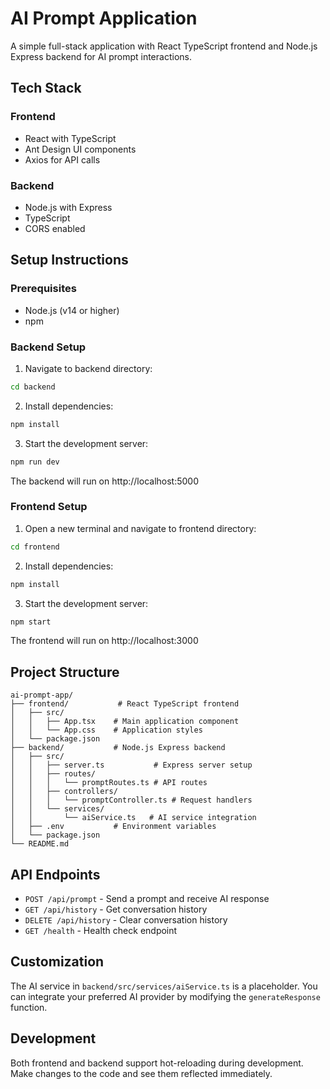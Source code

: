 # AI Prompt Application

A simple full-stack application with React TypeScript frontend and Node.js Express backend for AI prompt interactions.

## Tech Stack

### Frontend
- React with TypeScript
- Ant Design UI components
- Axios for API calls

### Backend
- Node.js with Express
- TypeScript
- CORS enabled

## Setup Instructions

### Prerequisites
- Node.js (v14 or higher)
- npm

### Backend Setup

1. Navigate to backend directory:
```bash
cd backend
```

2. Install dependencies:
```bash
npm install
```

3. Start the development server:
```bash
npm run dev
```

The backend will run on http://localhost:5000

### Frontend Setup

1. Open a new terminal and navigate to frontend directory:
```bash
cd frontend
```

2. Install dependencies:
```bash
npm install
```

3. Start the development server:
```bash
npm start
```

The frontend will run on http://localhost:3000

## Project Structure

```
ai-prompt-app/
├── frontend/           # React TypeScript frontend
│   ├── src/
│   │   ├── App.tsx    # Main application component
│   │   └── App.css    # Application styles
│   └── package.json
├── backend/           # Node.js Express backend
│   ├── src/
│   │   ├── server.ts           # Express server setup
│   │   ├── routes/            
│   │   │   └── promptRoutes.ts # API routes
│   │   ├── controllers/       
│   │   │   └── promptController.ts # Request handlers
│   │   └── services/          
│   │       └── aiService.ts   # AI service integration
│   ├── .env           # Environment variables
│   └── package.json
└── README.md
```

## API Endpoints

- `POST /api/prompt` - Send a prompt and receive AI response
- `GET /api/history` - Get conversation history
- `DELETE /api/history` - Clear conversation history
- `GET /health` - Health check endpoint

## Customization

The AI service in `backend/src/services/aiService.ts` is a placeholder. You can integrate your preferred AI provider by modifying the `generateResponse` function.

## Development

Both frontend and backend support hot-reloading during development. Make changes to the code and see them reflected immediately.
